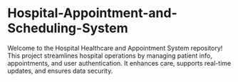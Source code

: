 # Hospital-Appointment-and-Scheduling-System
Welcome to the Hospital Healthcare and Appointment System repository! This project streamlines hospital operations by managing patient info, appointments, and user authentication. It enhances care, supports real-time updates, and ensures data security.
